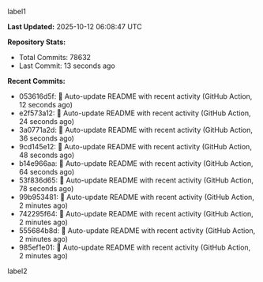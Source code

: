 
label1 
<!-- ACTIVITY_START -->
**Last Updated:** 2025-10-12 06:08:47 UTC

**Repository Stats:**
- Total Commits: 78632
- Last Commit: 13 seconds ago

**Recent Commits:**
- 053616d5f: 🤖 Auto-update README with recent activity (GitHub Action, 12 seconds ago)
- e2f573a12: 🤖 Auto-update README with recent activity (GitHub Action, 24 seconds ago)
- 3a0771a2d: 🤖 Auto-update README with recent activity (GitHub Action, 36 seconds ago)
- 9cd145e12: 🤖 Auto-update README with recent activity (GitHub Action, 48 seconds ago)
- b14e966aa: 🤖 Auto-update README with recent activity (GitHub Action, 64 seconds ago)
- 53f836d65: 🤖 Auto-update README with recent activity (GitHub Action, 78 seconds ago)
- 99b953481: 🤖 Auto-update README with recent activity (GitHub Action, 2 minutes ago)
- 742295f64: 🤖 Auto-update README with recent activity (GitHub Action, 2 minutes ago)
- 555684b8d: 🤖 Auto-update README with recent activity (GitHub Action, 2 minutes ago)
- 985ef1e01: 🤖 Auto-update README with recent activity (GitHub Action, 2 minutes ago)
<!-- ACTIVITY_END -->

label2
